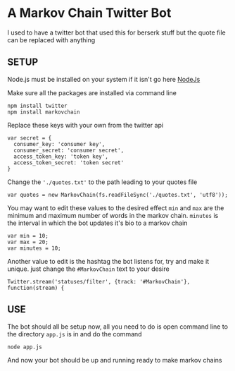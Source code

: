 # A Markov Chain Twitter Bot
I used to have a twitter bot that used this for berserk stuff but the quote file can be replaced with anything

## SETUP
Node.js must be installed on your system if it isn't go here [NodeJs](https://nodejs.org/en/)

Make sure all the packages are installed via command line
```
npm install twitter
npm install markovchain
```

Replace these keys with your own from the twitter api
```
var secret = {
  consumer_key: 'consumer key',
  consumer_secret: 'consumer secret',
  access_token_key: 'token key',
  access_token_secret: 'token secret'
}
```

Change the ``'./quotes.txt'`` to the path leading to your quotes file
```
var quotes = new MarkovChain(fs.readFileSync('./quotes.txt', 'utf8'));
```

You may want to edit these values to the desired effect
``min`` and ``max`` are the minimum and maximum number of words in the markov chain.
``minutes`` is the interval in which the bot updates it's bio to a markov chain
```
var min = 10;
var max = 20;
var minutes = 10;
```

Another value to edit is the hashtag the bot listens for, try and make it unique.
just change the ``#MarkovChain`` text to your desire
```
Twitter.stream('statuses/filter', {track: '#MarkovChain'}, function(stream) {
```

## USE
The bot should all be setup now, all you need to do is open command line to the directory ``app.js`` is in and do the command
```
node app.js
```
And now your bot should be up and running ready to make markov chains
